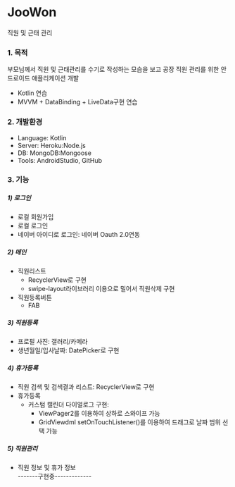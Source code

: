 # JooWon
직원 및 근태 관리   


### 1. 목적
부모님께서 직원 및 근태관리를 수기로 작성하는 모습을 보고 공장 직원 관리를 위한 안드로이드 애플리케이션 개발   
- Kotlin 연습
- MVVM + DataBinding + LiveData구현 연습


### 2. 개발환경
- Language: Kotlin
- Server: Heroku:Node.js
- DB: MongoDB:Mongoose
- Tools: AndroidStudio, GitHub


### 3. 기능
##### 1) 로그인
- 로컬 회원가입
- 로컬 로그인
- 네이버 아이디로 로그인: 네이버 Oauth 2.0연동
##### 2) 메인
- 직원리스트
  - RecyclerView로 구현
  - swipe-layout라이브러리 이용으로 밀어서 직원삭제 구현
- 직원등록버튼
  - FAB
##### 3) 직원등록
- 프로필 사진: 갤러리/카메라
- 생년월일/입사날짜: DatePicker로 구현
##### 4) 휴가등록
- 직원 검색 및 검색결과 리스트: RecyclerView로 구현
- 휴가등록
  - 커스텀 캘린더 다이얼로그 구현: 
    - ViewPager2를 이용하여 상하로 스와이프 가능
    - GridViewdml setOnTouchListener()를 이용하여 드래그로 날짜 범위 선택 가능
    
    
##### 5) 직원관리
- 직원 정보 및 휴가 정보    
-------구현중-------------

  


